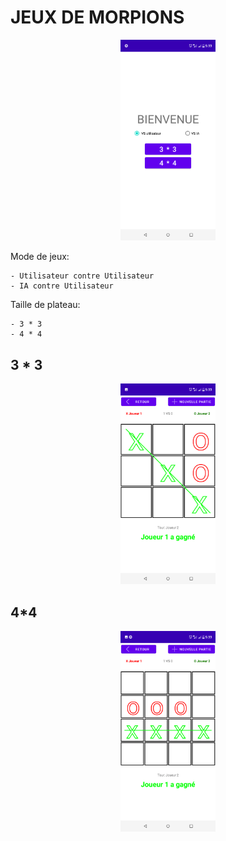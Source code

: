 # JEUX DE MORPIONS

<div style="text-align:center;">
    <img alt="3*3" src="docs/welcome.png" width="30%" >
</div>

Mode de jeux:
  
    - Utilisateur contre Utilisateur
    - IA contre Utilisateur

Taille de plateau:
  
    - 3 * 3
    - 4 * 4

## 3 * 3

<div style="text-align:center;">
<img alt="3*3" src="docs/3-mode.png" width="30%">
</div>

## 4*4

<div style="text-align:center;">
<img alt="3*3" src="docs/4-mode.png" width="30%">
</div>